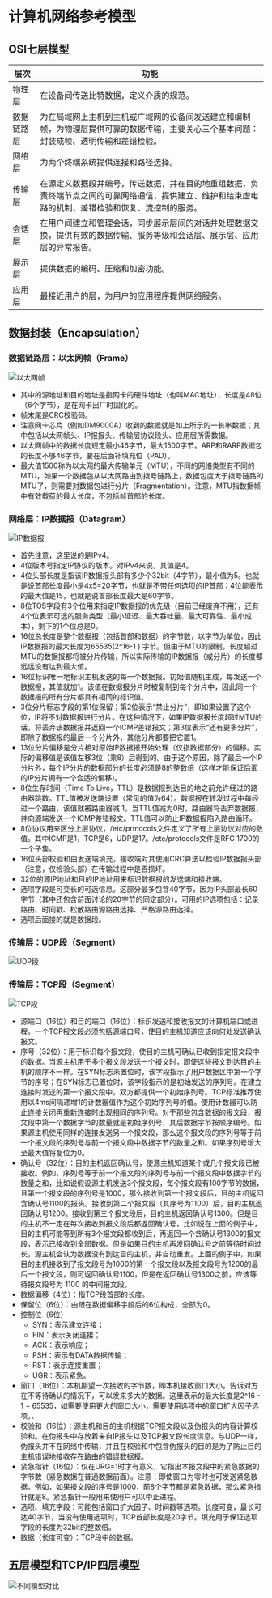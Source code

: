 # 计算机网络参考模型

## OSI七层模型
| 层次 | 功能 |
| --- | --- |
| 物理层 | 在设备间传送比特数据，定义介质的规范。 |
| 数据链路层 | 为在局域网上主机到主机或广域网的设备间发送建立和编制帧，为物理层提供可靠的数据传输，主要关心三个基本问题：封装成帧、透明传输和差错检验。 |
| 网络层 | 为两个终端系统提供连接和路径选择。 |
| 传输层 | 在源定义数据段并编号，传送数据，并在目的地重组数据，负责终端节点之间的可靠网络通信，提供建立、维护和结束虚电路的机制、差错检验和恢复、流控制的服务。 |
| 会话层 | 在用户间建立和管理会话，同步展示层间的对话并处理数据交换，提供有效的数据传输、服务等级和会话层、展示层、应用层的异常报告。 |
| 展示层 | 提供数据的编码、压缩和加密功能。 |
| 应用层 | 最接近用户的层，为用户的应用程序提供网络服务。 |

## 数据封装（Encapsulation）

### 数据链路层：以太网帧（Frame）
![以太网帧](media/计算机网络参考模型/以太网帧.jpg)

* 其中的源地址和目的地址是指网卡的硬件地址（也叫MAC地址），长度是48位（6个字节），是在网卡出厂时固化的。
* 帧末尾是CRC校验码。
* 注意网卡芯片（例如DM9000A）收到的数据就是如上所示的一长串数据；其中包括以太网帧头、IP报报头、传输层协议段头、应用层所需数据。
* 以太网帧中的数据长度规定最小46字节，最大1500字节。ARP和RARP数据包的长度不够46字节，要在后面补填充位（PAD）。
* 最大值1500称为以太网的最大传输单元（MTU），不同的网络类型有不同的MTU，如果一个数据包从以太网路由到拨号链路上，数据包度大于拨号链路的MTU了，则需要对数据包进行分片（Fragmentation）。注意，MTU指数据帧中有效载荷的最大长度，不包括帧首部的长度。

### 网络层：IP数据报（Datagram）
![IP数据报](media/计算机网络参考模型/IP数据报.png)

* 首先注意，这里说的是IPv4。
* 4位版本号指定IP协议的版本。对IPv4来说，其值是4。
* 4位头部长度是指该IP数据报头部有多少个32bit（4字节），最⼩值为5。也就是说⾸部长度最⼩是4x5=20字节，也就是不带任何选项的IP⾸部；4位能表⽰的最⼤值是15，也就是说⾸部长度最⼤是60字节。
* 8位TOS字段有3个位⽤来指定IP数据报的优先级（⽬前已经废弃不⽤），还有4个位表⽰可选的服务类型（最⼩延迟、最⼤呑吐量、最⼤可靠性、最⼩成本），剩下的1个位总是0。
* 16位总长度是整个数据报（包括⾸部和数据）的字节数，以字节为单位，因此IP数据报的最大长度为65535(2^16-1 ) 字节。但由于MTU的限制，长度超过MTU的数据报都将被分片传输，所以实际传输的IP数据报（或分片）的长度都远远没有达到最大值。
* 16位标识唯一地标识主机发送的每一个数据报。初始值随机生成，每发送一个数据报，其值就加1。该值在数据报分片时被复制到每个分片中，因此同一个数据报的所有分片都具有相同的标识值。
* 3位分片标志字段的第1位保留；第2位表示“禁止分片”，即如果设置了这个位，IP将不对数据报进行分片。在这种情况下，如果IP数据报长度超过MTU的话，将丢弃该数据报并返回一个ICMP差错报文；第3位表示“还有更多分片”，即除了数据报的最后一个分片外，其他分片都要把它置1。
* 13位分片偏移是分片相对原始IP数据报开始处理（仅指数据部分）的偏移。实际的偏移值是该值左移3位（乘8）后得到的。由于这个原因，除了最后一个IP分片外，每个IP分片的数据部分的长度必须是8的整数倍（这样才能保证后面的IP分片拥有一个合适的偏移)。
* 8位生存时间（Time To Live，TTL）是数据报到达目的地之前允许经过的路由器跳数。TTL值被发送端设置（常见的值为64）。数据报在转发过程中每经过一个路由，该值就被路由器减 1。当TTL值减为0时，路由器将丢弃数据报，并向源端发送一个ICMP差错报文。TTL值可以防止IP数据报陷入路由循环。
* 8位协议用来区分上层协议，/etc/prmocols文件定义了所有上层协议对应的数值。其中ICMP是1，TCP是6，UDP是17。/etc/protocols文件是RFC 1700的一个子集。
* 16位头部校验和由发送端填充，接收端对其使用CRC算法以检验IP数据报头部（注意，仅检验头部）在传输过程中是否损坏。
* 32位的源IP地址和目的IP地址用来标识数据报的发送端和接收端。
* 选项字段是可变长的可选信息。这部分最多包含40字节，因为IP头部最长60字节（其中还包含前面讨论的20字节的同定部分）。可用的IP选项包括：记录路由、时间戳、松散路由源路由选择、严格源路由选择。
* 选项后面接的就是数据段。

### 传输层：UDP段（Segment）
![UDP段](media/计算机网络参考模型/UDP段.png)

### 传输层：TCP段（Segment）
![TCP段](media/计算机网络参考模型/TCP段.png)

* 源端口（16位）和目的端口（16位）：标识发送和接收报文的计算机端口或进程。一个TCP报文段必须包括源端口号，使目的主机知道应该向何处发送确认报文。
* 序号（32位）：用于标识每个报文段，使目的主机可确认已收到指定报文段中的数据。当源主机用于多个报文段发送一个报文时，即使这些报文到达目的主机的顺序不一样。在SYN标志未置位时，该字段指示了用户数据区中第一个字节的序号；在SYN标志已置位时，该字段指示的是初始发送的序列号。在建立连接时发送的第一个报文段中，双方都提供一个初始序列号。TCP标准推荐使用以4ms间隔递增1的计数器值作为这个初始序列号的值。使用计数器可以防止连接关闭再重新连接时出现相同的序列号。对于那些包含数据的报文段，报文段中第一个数据字节的数量就是初始序列号，其后数据字节按顺序编号。如果源主机使用同样的连接发送另一个报文段，那么这个报文段的序列号等于前一个报文段的序列号与前一个报文段中数据字节的数量之和。如果序列号增大至最大值将复位为0。
* 确认号（32位）：目的主机返回确认号，使源主机知道某个或几个报文段已被接收。例如，序列号等于前一个报文段的序列号与前一个报文段中数据字节的数量之和，比如说假设源主机发送3个报文段，每个报文段有100字节的数据，且第一个报文段的序列号是1000，那么接收到第一个报文段后，目的主机返回含确认号1100的报头。接收到第二个报文段（其序号为1100）后，目的主机返回确认号1200。接收到第三个报文段后，目的主机返回确认号1300。但是目的主机不一定在每次接收到报文段后都返回确认号，比如说在上面的例子中，目的主机可能等到所有3个报文段都收到后，再返回一个含确认号1300的报文段，表示已接收到全部数据。但是如果目的主机再发回确认号之前等待时间过长，源主机会认为数据没有到达目的主机，并自动重发。上面的例子中，如果目的主机接收到了报文段号为1000的第一个报文段以及报文段号为1200的最后一个报文段，则可返回确认号1100，但是在返回确认号1300之前，应该等待报文段号为 1100 的中间报文段。
* 数据偏移（4位）：指TCP段首部的长度。
* 保留位（6位）：由跟在数据偏移字段后的6位构成，全部为0。
* 控制位（6位）
    * SYN：表示建立连接；
    * FIN：表示关闭连接；
    * ACK：表示响应；
    * PSH：表示有DATA数据传输；
    * RST：表示连接重置；
    * UGR：表示紧急。
* 窗口（16位）：本机期望一次接收的字节数，即本机接收窗口大小。告诉对方在不等待确认的情况下，可以发来多大的数据。这里表示的最大长度是2^16 - 1 = 65535，如需要使用更大的窗口大小，需要使用选项中的窗口扩大因子选项。、
* 校验和（16位）：源主机和目的主机根据TCP报文段以及伪报头的内容计算校验和。在伪报头中存放着来自IP报头以及TCP报文段长度信息。与UDP一样，伪报头并不在网络中传输，并且在校验和中包含伪报头的目的是为了防止目的主机错误地接收存在路由的错误数据报。
* 紧急指针（16位）：仅在URG=1时才有意义，它指出本报文段中的紧急数据的字节数（紧急数据在普通数据前面）。注意：即使窗口为零时也可发送紧急数据。例如，如果报文段的序号是1000，前8个字节都是紧急数据，那么紧急指针就是8。紧急指针一般用来使用户可以中止进程。
* 选项、填充字段：可能包括窗口扩大因子、时间戳等选项。长度可变，最长可达40字节，当没有使用选项时，TCP首部长度是20字节。填充用于保证选项字段的长度为32bit的整数倍。
* 数据（长度可变）：TCP段中的数据。

## 五层模型和TCP/IP四层模型
![不同模型对比](media/计算机网络参考模型/不同模型对比.jpg)




